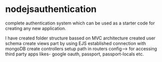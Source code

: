 # nodejsauthentication

complete authentication system which can be used as a starter code for creating any new
application.

I have created folder structure bassed on MVC architecture
created user schema
create views part by using EJS
established connection with mongoDB
create controllers
setup path in routers
config--> for accessing third party apps likes- google oauth, passport, passport-locals etc.


